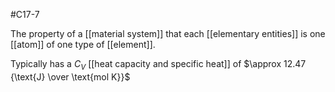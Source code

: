 #C17-7 

The property of a [[material system]] that each [[elementary entities]] is one [[atom]] of one type of [[element]].

Typically has a $C_V$ [[heat capacity and specific heat]] of $\approx 12.47 {\text{J} \over \text{mol K}}$
